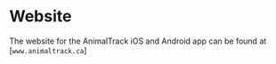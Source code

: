 # Website

The website for the AnimalTrack iOS and Android app can be found at [`www.animaltrack.ca`]

[`animaltrack.ca`]: https://www.animaltrack.ca 